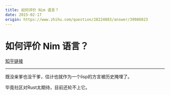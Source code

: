 ```yaml
---
title: 如何评价 Nim 语言？
date: 2015-02-17
origin: https://www.zhihu.com/question/28224083/answer/39986023
---
```

# 如何评价 Nim 语言？

[知乎链接](https://www.zhihu.com/question/28224083/answer/39986023)

---------

<span class="RichText ztext CopyrightRichText-richText" itemprop="text"><p>既没亲爹也没干爹，估计也就作为一个lisp的方言被历史掩埋了。</p>毕竟社区对Rust太期待，目前还轮不上它。</span>